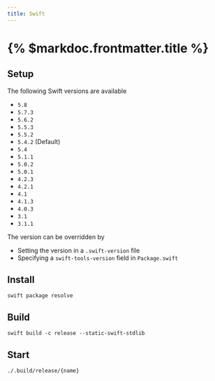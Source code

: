 ```yaml
---
title: Swift
---
```


# {% $markdoc.frontmatter.title %}

## Setup

The following Swift versions are available

- `5.8`
- `5.7.3`
- `5.6.2`
- `5.5.3`
- `5.5.2`
- `5.4.2` (Default)
- `5.4`
- `5.1.1`
- `5.0.2`
- `5.0.1`
- `4.2.3`
- `4.2.1`
- `4.1`
- `4.1.3`
- `4.0.3`
- `3.1`
- `3.1.1`

The version can be overridden by

- Setting the version in a `.swift-version` file
- Specifying a `swift-tools-version` field in `Package.swift`

## Install

```
swift package resolve
```

## Build

```
swift build -c release --static-swift-stdlib
```

## Start

```
./.build/release/{name}
```
